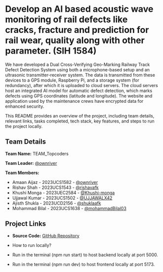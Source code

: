 # Develop an Al based acoustic wave monitoring of rail defects like cracks, fracture and prediction for rail wear, quality along with other parameter. (SIH 1584)

We have developed a Dual Cross-Verifying Geo-Marking Railway Track Defect Detection System using both a microphone-based setup and an ultrasonic transmitter-receiver system. The data is transmitted from these devices to a GPS module, Raspberry Pi, and a storage system (for redundancy), after which it is uploaded to cloud servers. The cloud servers host an integrated AI model for automatic defect detection, which marks defects using GPS coordinates (latitude and longitude). The website and application used by the maintenance crews have encrypted data for enhanced security.

This README provides an overview of the project, including team details, relevant links, tasks completed, tech stack, key features, and steps to run the project locally.

## Team Details

**Team Name:** TEAM_Topcoders

**Team Leader:** [@ownriver](https://github.com/ownriver)

**Team Members:**

- Amaan Aijaz - 2023UCS1582 - [@ownriver](https://github.com/ownriver)
- Rishav Shah - 2023UCS1543 - [@rishavafk](https://github.com/rishavafk)
- Khushi Monga - 2023UEC2584 - [@Khushi-monga](https://github.com/Khushi-monga)
- Ujjawal Kumar - 2023UCS1502 - [@UJJAWALX42](https://github.com/UJJAWALX42)
- Ajisth Shukla - 2023UCD2156 - [@shuklaafk](https://github.com/shuklaafk)
- Mohammad Bilal - 2023UCS1638 - [@mohammadBilal03](https://github.com/mohammadBilal03)

## Project Links

- **Source Code:** [GitHub Repository](https://github.com/mohammadBilal03/SIH_INTERNAL_ROUND_2_TopCoder)

- How to run locally?

- Run in the terminal (npm run start) to host backend locally at port 5000.

- Run in the terminal (npm run dev) to host frontend locally at port 5173.
